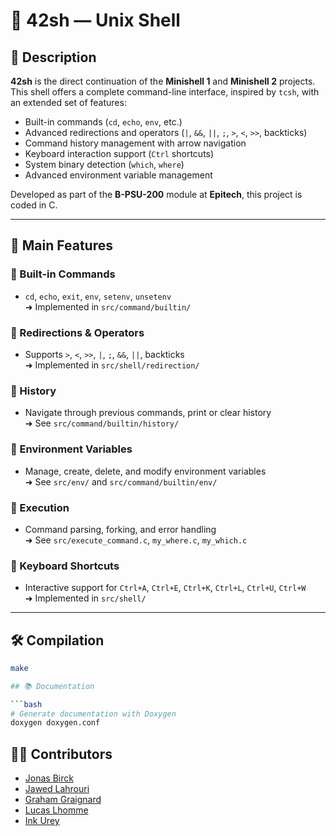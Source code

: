 # 🐚 42sh — Unix Shell

## 📘 Description

**42sh** is the direct continuation of the **Minishell 1** and **Minishell 2** projects.  
This shell offers a complete command-line interface, inspired by `tcsh`, with an extended set of features:

- Built-in commands (`cd`, `echo`, `env`, etc.)
- Advanced redirections and operators (`|`, `&&`, `||`, `;`, `>`, `<`, `>>`, backticks)
- Command history management with arrow navigation
- Keyboard interaction support (`Ctrl` shortcuts)
- System binary detection (`which`, `where`)
- Advanced environment variable management

Developed as part of the **B-PSU-200** module at **Epitech**, this project is coded in C.

---

## 🚀 Main Features

### 🔹 Built-in Commands
- `cd`, `echo`, `exit`, `env`, `setenv`, `unsetenv`  
  ➜ Implemented in `src/command/builtin/`

### 🔹 Redirections & Operators
- Supports `>`, `<`, `>>`, `|`, `;`, `&&`, `||`, backticks  
  ➜ Implemented in `src/shell/redirection/`

### 🔹 History
- Navigate through previous commands, print or clear history  
  ➜ See `src/command/builtin/history/`

### 🔹 Environment Variables
- Manage, create, delete, and modify environment variables  
  ➜ See `src/env/` and `src/command/builtin/env/`

### 🔹 Execution
- Command parsing, forking, and error handling  
  ➜ See `src/execute_command.c`, `my_where.c`, `my_which.c`

### 🔹 Keyboard Shortcuts
- Interactive support for `Ctrl+A`, `Ctrl+E`, `Ctrl+K`, `Ctrl+L`, `Ctrl+U`, `Ctrl+W`  
  ➜ Implemented in `src/shell/`

---

## 🛠️ Compilation

```bash
make

## 📚 Documentation

```bash
# Generate documentation with Doxygen
doxygen doxygen.conf
```


## 👨‍💻 Contributors

- [Jonas Birck](https://github.com/jobirck)
- [Jawed Lahrouri](https://github.com/jawedlahrouri)
- [Graham Graignard](https://github.com/graigware)
- [Lucas Lhomme](https://github.com/LucasLhomme)
- [Ink Urey](https://github.com/inkurey-22)